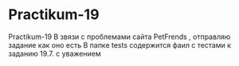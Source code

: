 # Practikum-19
Practikum-19
В звязи с проблемами сайта PetFrends , отправляю задание как оно есть 
В папке tests содержится фаил с тестами к заданию 19.7.
с уважением 
